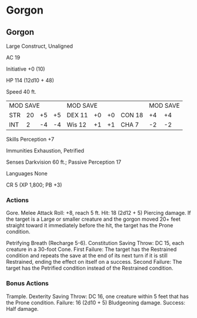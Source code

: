 # Gorgon

## Gorgon

Large Construct, Unaligned

AC 19

Initiative  $+0$  (10)

HP 114 (12d10 + 48)

Speed 40 ft.

<table><tr><td colspan="4">MOD SAVE</td><td colspan="4">MOD SAVE</td><td colspan="3">MOD SAVE</td></tr><tr><td>STR</td><td>20</td><td>+5</td><td>+5</td><td>DEX 11</td><td>+0</td><td>+0</td><td>CON 18</td><td>+4</td><td>+4</td><td></td></tr><tr><td>INT</td><td>2</td><td>-4</td><td>-4</td><td>Wis 12</td><td>+1</td><td>+1</td><td>CHA 7</td><td>-2</td><td>-2</td><td></td></tr></table>

Skills Perception +7

Immunities Exhaustion, Petrified

Senses Darkvision 60 ft.; Passive Perception 17

Languages None

CR 5 (XP 1,800; PB +3)

### Actions

Gore. Melee Attack Roll: +8, reach 5 ft. Hit: 18 (2d12 + 5) Piercing damage. If the target is a Large or smaller creature and the gorgon moved  $20+$  feet straight toward it immediately before the hit, the target has the Prone condition.

Petrifying Breath (Recharge 5-6). Constitution Saving Throw: DC 15, each creature in a 30-foot Cone. First Failure: The target has the Restrained condition and repeats the save at the end of its next turn if it is still Restrained, ending the effect on itself on a success. Second Failure: The target has the Petrified condition instead of the Restrained condition.

### Bonus Actions

Trample. Dexterity Saving Throw: DC 16, one creature within 5 feet that has the Prone condition. Failure: 16 (2d10 + 5) Bludgeoning damage. Success: Half damage.
